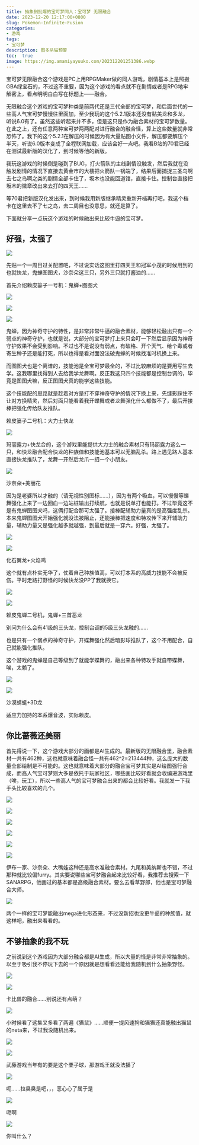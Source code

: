 ```yaml
---
title: 抽象到批爆的宝可梦同人：宝可梦 无限融合
date: 2023-12-20 12:17:00+0800
slug: Pokemon-Infinite-Fusion
categories:
- 游戏
tags:
- 宝可梦
description: 图多杀猫预警
toc:  true
image: https://img.amamiyayuuko.com/202312201251386.webp
---
```


宝可梦无限融合这个游戏是PC上用RPGMaker做的同人游戏，剧情基本上是照搬GBA绿宝石的，不过这不重要，因为这个游戏的看点就不在剧情或者是RPG地牢解密上，看点明明白白写在标题上——融合。

无限融合这个游戏的宝可梦种类是前两代还是三代全部的宝可梦，和后面世代的一些高人气宝可梦慢慢往里面加，至少我玩的这个5.2.1版本还没有黏美龙和多龙，听说6.0有了。虽然这些听起来并不多，但是这只是作为融合素材的宝可梦数量。在此之上，还有任意两种宝可梦两两配对进行融合的融合怪，算上这些数量就非常恐怖了。我下的这个5.2.1在解压的时候因为有大量贴图小文件，解压都要解压个半天，听说6.0版本变成了全程联网加载，应该会好一点吧。我看B站的70君已经在测试最新版的汉化了，到时候等他的新版。

我玩这游戏的时候倒是碰到了BUG，打火箭队的主线剧情没触发，然后我就在没触发剧情的情况下直接去黄金市的大楼把火箭队一锅端了，结果后面捕捉三圣鸟啊去七之岛啊之类的剧情全部卡住了，坂木也没能回道馆，直接卡住。控制台直接把坂木的徽章改出来去打的四天王……

等70君把新版汉化发出来，到时候我用新版继承精灵重新开档再打吧，我这个档卡在这里去不了七之岛，去二周目也没意思，就还是算了。

下面就分享一点玩这个游戏的时候融出来比较牛逼的宝可梦。

## 好强，太强了

![](https://img.amamiyayuuko.com/202312201251386.webp)

先贴一个一周目过关配置吧，不过说实话这图里打四天王和冠军小茂的时候用到的也就快龙，鬼蝉图图犬，沙奈朵这三只，另外三只就打酱油的……

首先介绍赖皮篓子一号机：鬼蝉+图图犬

![](https://img.amamiyayuuko.com/202312201303572.webp)

![](https://img.amamiyayuuko.com/202312201304096.webp)

![](https://img.amamiyayuuko.com/202312201304645.webp)

鬼蝉，因为神奇守护的特性，是非常非常牛逼的融合素材，能够轻松融出只有一个弱点的神奇守护，也就是说，大部分的宝可梦打上来只会叮一下然后显示因为神奇守护效果不会受到影响。不过也不是说没有弱点，有破格、开个天气、给个毒或者寄生种子还是能打死，所以也得是看对面没法破鬼蝉的时候找准时机换上来。

而图图犬也是个离谱的，技能池是全宝可梦最全的，不过比较麻烦的是要用写生去学。这我哪里找得到人去给我学龙舞啊。反正我这只四个技能都是控制台调的，毕竟是图图犬嘛，反正图图犬真的能学这些技能。

这个技能配的思路就是趁着对方是打不穿神奇守护的情况下换上来，先缝影踩住不让对方换精灵，然后对面只能看着我开蝶舞或者龙舞强化什么都做不了，最后开接棒把强化传给队友推队。

赖皮篓子二号机：大力士快龙

![](https://img.amamiyayuuko.com/202312191747769.webp)

玛丽露力+快龙合的，这个游戏里能提供大力士的融合素材只有玛丽露力这么一只，和快龙融合配合快龙的种族值和技能池基本可以无脑乱杀。路上遇见路人基本直接快龙推队了，龙舞一开然后龙爪一招一个小朋友。

![](https://img.amamiyayuuko.com/202312201324888.webp)

沙奈朵+美丽花

因为是老婆所以才融的（请无视性别图标……），因为有两个吸血，可以慢慢等蝶舞强化上来了一边回血一边站桩输出打续航，也就是说单打也能打。不过毕竟这不是有鬼蝉图图犬吗，这俩打配合那可太强了。接棒配辅助力量真的是高强度乱杀。本来鬼蝉图图犬开始强化就没法被阻止，还能接棒把速度和特攻传下来开辅助力量，辅助力量又是强化越多就越强，到最后就是一穿六。好强，太强了。

![](https://img.amamiyayuuko.com/202312201332693.webp)

![](https://img.amamiyayuuko.com/202312201332191.webp)

化石翼龙+火焰鸡

这个就有点朴实无华了，仗着自己种族值高，可以打本系的高威力技能不会被反伤。平时走路打野怪的时候快龙没PP了我就换它。

![](https://img.amamiyayuuko.com/202312191747923.webp)

![](https://img.amamiyayuuko.com/202312201336937.webp)

赖皮鬼蝉二号机，鬼蝉+三首恶龙

别问为什么会有41级的三头龙，控制台调的5级三头龙融的……

也是只有一个弱点的神奇守护，开蝶舞强化然后暗影球推队了，这个不用配合，自己就能强化推队。

这个游戏的鬼蝉是自己等级到了就能学蝶舞的，融出来各种特攻手就自带蝶舞，唉，太赖了。

![](https://img.amamiyayuuko.com/202312201338897.webp)

![](https://img.amamiyayuuko.com/202312201338392.webp)

沙漠蜻蜓+3D龙

适应力加持的本系爆音波，实际赖皮。

## 你比蔷薇还美丽

首先得说一下，这个游戏大部分的画都是AI生成的。最新版的无限融合里，融合素材一共有462种，这也就意味着融合怪一共有462^2=213444种，这么庞大的数量全部绘制是不可能的。这也就意味着大部分的融合宝可梦其实是AI绘图强行合成，而高人气宝可梦则大多是依托于玩家社区，哪些画比较好看就会收编进游戏里（唉，玩工），所以一些高人气的宝可梦融合出来的都会比较好看。我就发一下我手头比较喜欢的几个。

![](https://img.amamiyayuuko.com/202312201354394.webp)

![](https://img.amamiyayuuko.com/202312201354050.webp)

![](https://img.amamiyayuuko.com/202312201355993.webp)

![](https://img.amamiyayuuko.com/202312201355845.webp)

![](https://img.amamiyayuuko.com/202312201401572.webp)

![](https://img.amamiyayuuko.com/202312201401497.webp)

伊布一家、沙奈朵、大嘴娃这种还是高水准融合素材。九尾和美纳斯也不错，不过那种就比较偏furry。其实要说哪些宝可梦融合起来比较好看，我推荐去搜索一下SANARPG，他画过的基本都是高级融合素材。要么去看草野郎，他也是宝可梦融合大师。

![](https://img.amamiyayuuko.com/202312201403588.webp)

两个一样的宝可梦能融出mega进化形态来，不过没新招也没更牛逼的种族值，就这样吧，融出来看看的。

## 不够抽象的我不玩

之前说到这个游戏因为大部分融合都是AI生成，所以大量的怪是非常非常抽象的。以至于吸引我不停玩下去的一个原因就是想看看还能给我随机到什么抽象野怪。

![](https://img.amamiyayuuko.com/202312201405912.webp)

![](https://img.amamiyayuuko.com/202312201405802.webp)

卡比兽的融合……别说还有点萌？

![](https://img.amamiyayuuko.com/202312201406488.webp)

小时候看了这集又多看了两遍《猫鼠》……顺便一提风速狗和猫猫还真能融出猫鼠的neta来，不过我没随机出来。

![](https://img.amamiyayuuko.com/202312201407008.webp)

![](https://img.amamiyayuuko.com/202312201407683.webp)

武藤游戏当年有的要是这个栗子球，那游戏王就没法播了

![](https://img.amamiyayuuko.com/202312201407276.webp)

呃……拉臭臭是吧，，，恶心心了属于是

![](https://img.amamiyayuuko.com/202312201408812.webp)

呃啊

![](https://img.amamiyayuuko.com/202312201408016.webp)

你叫什么？